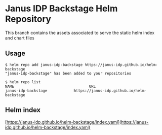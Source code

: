 # Janus IDP Backstage Helm Repository

This branch contains the assets associated to serve the static helm index and chart files

## Usage

```
$ helm repo add janus-idp-backstage https://janus-idp.github.io/helm-backstage
"janus-idp-backstage" has been added to your repositories

$ helm repo list
NAME                                  URL
janus-idp-backstage            https://janus-idp.github.io/helm-backstage
```

## Helm index

[https://janus-idp.github.io/helm-backstage/index.yaml](https://janus-idp.github.io/helm-backstage/index.yaml)


